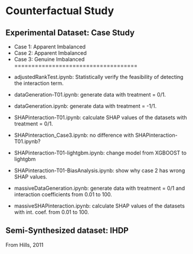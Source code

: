 # Counterfactual Study
## Experimental Dataset: Case Study
- Case 1: Apparent Imbalanced
- Case 2: Apparent Imbalanced
- Case 3: Genuine Imbalanced
====================================
* adjustedRankTest.ipynb: Statistically verify the feasibility of detecting the interaction term.
* dataGeneration-T01.ipynb: generate data with treatment = 0/1.
* dataGeneration.ipynb: generate data with treatment = -1/1.
* SHAPinteraction-T01.ipynb: calculate SHAP values of the datasets with treatment = 0/1.
* SHAPinteraction_Case3.ipynb: no difference with SHAPinteraction-T01.ipynb?
* SHAPinteraction-T01-lightgbm.ipynb: change model from XGBOOST to lightgbm
* SHAPinteraction-T01-BiasAnalysis.ipynb: show why case 2 has wrong SHAP values.

* massiveDataGeneration.ipynb: generate data with treatment = 0/1 and interaction coefficients from 0.01 to 100.
* massiveSHAPinteraction.ipynb: calculate SHAP values of  the datasets with int. coef. from 0.01 to 100.

##  Semi-Synthesized dataset: IHDP
From Hills, 2011
